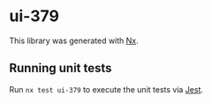 # ui-379

This library was generated with [Nx](https://nx.dev).

## Running unit tests

Run `nx test ui-379` to execute the unit tests via [Jest](https://jestjs.io).
